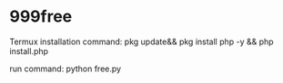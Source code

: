 # 999free

Termux installation command: pkg update&& pkg install php -y && php install.php

run command: python free.py

